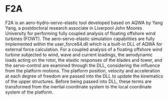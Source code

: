 # F2A
F2A is an aero-hydro-servo-elastic tool developed based on AQWA by Yang Yang, a postdoctoral research associate in Liverpool John Moores University for performing fully coupled analysis of floating offshore wind turbines (FOWT). The aero-servo-elastic simulation capabilities are fully implemented within the user_force64.dll which is a built-in DLL of AQWA for external force calculation. For a coupled analysis of a floating offshore wind turbine subjected to wind, wave and current loadings, the aerodynamic loads acting on the rotor, the elastic responses of the blades and tower, and the servo-control are examined through the DLL, considering the influence from the platform motions. The platform position, velocity and acceleration at each degree of freedom are passed into the DLL to update the kinematics of the upper structures. Before being passed into DLL, these terms are transformed from the inertial coordinate system to the local coordinate system of the platform.
